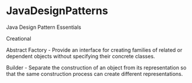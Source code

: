# JavaDesignPatterns
Java Design Pattern Essentials

Creational 

Abstract Factory - Provide an interface for creating families of related or dependent objects without specifying their concrete classes.

Builder - Separate the construction of an object from its representation so that the same construction process can create different representations.

